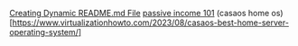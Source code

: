 [Creating Dynamic README.md File](https://dev.to/jacktt/creating-dynamic-readmemd-file-388o)
[passive income 101](https://www.entrepreneur.com/starting-a-business/passive-income-101-a-beginners-guide-to-building-wealth/455342)
(casaos home os)[https://www.virtualizationhowto.com/2023/08/casaos-best-home-server-operating-system/]
